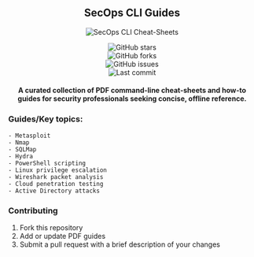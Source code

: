 <div align="center">

## SecOps CLI Guides

![SecOps CLI Cheat-Sheets](https://toppng.com/uploads/preview/internet-icon-font-awesome-icons-globe-11553506797urclvjrgxm.png)

![GitHub stars](https://img.shields.io/github/stars/zebbern/SecOps-CLI-Guides)  
![GitHub forks](https://img.shields.io/github/forks/zebbern/SecOps-CLI-Guides)  
![GitHub issues](https://img.shields.io/github/issues/zebbern/SecOps-CLI-Guides)  
![Last commit](https://img.shields.io/github/last-commit/zebbern/SecOps-CLI-Guides)

#### A curated collection of PDF command-line cheat-sheets and how-to guides for security professionals seeking concise, offline reference.

</div>

### Guides/Key topics:
```
- Metasploit  
- Nmap  
- SQLMap  
- Hydra  
- PowerShell scripting  
- Linux privilege escalation  
- Wireshark packet analysis  
- Cloud penetration testing  
- Active Directory attacks
```

### Contributing

1. Fork this repository  
2. Add or update PDF guides  
3. Submit a pull request with a brief description of your changes  